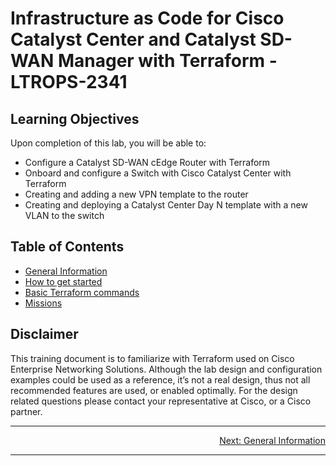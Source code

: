 # Infrastructure as Code for Cisco Catalyst Center and Catalyst SD-WAN Manager with Terraform - LTROPS-2341

## Learning Objectives

Upon completion of this lab, you will be able to:

- Configure a Catalyst SD-WAN cEdge Router with Terraform
- Onboard and configure a Switch with Cisco Catalyst Center with Terraform
- Creating and adding a new VPN template to the router
- Creating and deploying a Catalyst Center Day N template with a new VLAN to the switch

## Table of Contents

- <a href='./General Information/README.md'>General Information</a>
- <a href='./How to get started/README.md'>How to get started</a>
- <a href='./Terraform Basics/README.md'>Basic Terraform commands</a>
- <a href='./Missions/README.md'>Missions</a>

## Disclaimer

This training document is to familiarize with Terraform used on Cisco Enterprise Networking Solutions. Although the lab design and configuration examples could be used as a reference, it’s not a real design, thus not all recommended features are used, or enabled optimally. For the design related questions please contact your representative at Cisco, or a Cisco partner.

---

<div align="right">
  <a href='./General Information/README.md'>Next: General Information</a>
</div>

---
